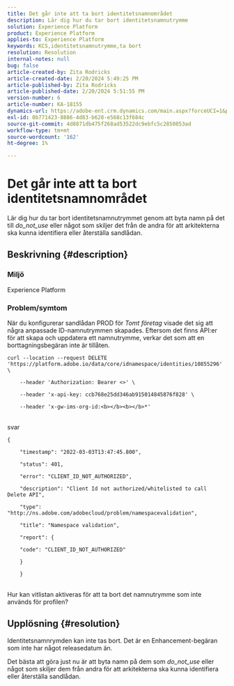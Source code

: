 ```yaml
---
title: Det går inte att ta bort identitetsnamnområdet
description: Lär dig hur du tar bort identitetsnamnutrymme
solution: Experience Platform
product: Experience Platform
applies-to: Experience Platform
keywords: KCS,identitetsnamnutrymme,ta bort
resolution: Resolution
internal-notes: null
bug: false
article-created-by: Zita Rodricks
article-created-date: 2/20/2024 5:49:25 PM
article-published-by: Zita Rodricks
article-published-date: 2/20/2024 5:51:55 PM
version-number: 6
article-number: KA-18155
dynamics-url: https://adobe-ent.crm.dynamics.com/main.aspx?forceUCI=1&pagetype=entityrecord&etn=knowledgearticle&id=e8603b5f-18d0-ee11-9079-6045bd006b4b
exl-id: 0b771423-8886-4d83-b628-e568c13f684c
source-git-commit: 4d8871db475f268ad53522dc9ebfc5c2850853ad
workflow-type: tm+mt
source-wordcount: '162'
ht-degree: 1%

---
```


# Det går inte att ta bort identitetsnamnområdet


Lär dig hur du tar bort identitetsnamnutrymmet genom att byta namn på det till *do_not_use* eller något som skiljer det från de andra för att arkitekterna ska kunna identifiera eller återställa sandlådan.

## Beskrivning {#description}


### <b>Miljö</b>

Experience Platform



### <b>Problem/symtom</b>

När du konfigurerar sandlådan PROD för *Tomt företag* visade det sig att några anpassade ID-namnutrymmen skapades. Eftersom det finns API:er för att skapa och uppdatera ett namnutrymme, verkar det som att en borttagningsbegäran inte är tillåten.


```
curl --location --request DELETE 'https://platform.adobe.io/data/core/idnamespace/identities/10855296' \

    --header 'Authorization: Bearer <>' \

    --header 'x-api-key: ccb768e25dd346ab915014845876f828' \

    --header 'x-gw-ims-org-id:<b></b><b></b>*'
```


<br>svar<br>

```
{

    "timestamp": "2022-03-03T13:47:45.800",

    "status": 401,

    "error": "CLIENT_ID_NOT_AUTHORIZED",

    "description": "Client Id not authorized/whitelisted to call Delete API",

    "type": "http://ns.adobe.com/adobecloud/problem/namespacevalidation",

    "title": "Namespace validation",

    "report": {

    "code": "CLIENT_ID_NOT_AUTHORIZED"

    }

    }
```


<br>Hur kan vitlistan aktiveras för att ta bort det namnutrymme som inte används för profilen?<br>



## Upplösning {#resolution}


Identitetsnamnrymden kan inte tas bort. Det är en Enhancement-begäran som inte har något releasedatum än.

Det bästa att göra just nu är att byta namn på dem som *do_not_use* eller något som skiljer dem från andra för att arkitekterna ska kunna identifiera eller återställa sandlådan.

